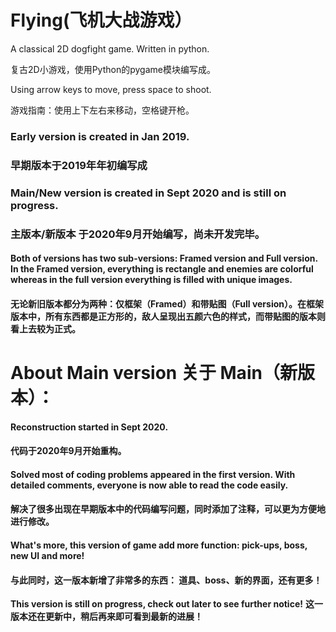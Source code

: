 # Flying(飞机大战游戏）
A classical 2D dogfight game. Written in python.

复古2D小游戏，使用Python的pygame模块编写成。

Using arrow keys to move, press space to shoot.

游戏指南：使用上下左右来移动，空格键开枪。

### **Early version is created in Jan 2019.**
### **早期版本于2019年年初编写成**
### **Main/New version is created in Sept 2020 and is still on progress.**
### **主版本/新版本 于2020年9月开始编写，尚未开发完毕。**

#### Both of versions has two sub-versions: Framed version and Full version. In the Framed version, everything is rectangle and enemies are colorful whereas in the full version everything is filled with unique images.
#### 无论新旧版本都分为两种：仅框架（Framed）和带贴图（Full version）。在框架版本中，所有东西都是正方形的，敌人呈现出五颜六色的样式，而带贴图的版本则看上去较为正式。


# About Main version 关于 Main（新版本）：
#### Reconstruction started in Sept 2020.
#### 代码于2020年9月开始重构。
#### Solved most of coding problems appeared in the first version. With detailed comments, everyone is now able to read the code easily.
#### 解决了很多出现在早期版本中的代码编写问题，同时添加了注释，可以更为方便地进行修改。

#### What's more, this version of game add more function: pick-ups, boss, new UI and more!
#### 与此同时，这一版本新增了非常多的东西： 道具、boss、新的界面，还有更多！

**This version is still on progress, check out later to see further notice!**
**这一版本还在更新中，稍后再来即可看到最新的进展！**

